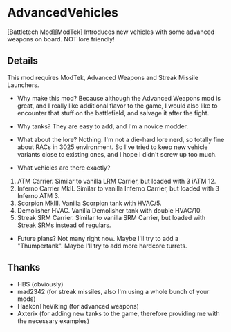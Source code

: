 # AdvancedVehicles

[Battletech Mod][ModTek] Introduces new vehicles with some advanced weapons on board. NOT lore friendly!

## Details
This mod requires ModTek, Advanced Weapons and Streak Missile Launchers.

* Why make this mod?
Because although the Advanced Weapons mod is great, and I really like additional flavor to the game, I would also like to encounter that stuff on the battlefield, and salvage it after the fight.

* Why tanks?
They are easy to add, and I'm a novice modder.

* What about the lore?
Nothing. I'm not a die-hard lore nerd, so totally fine about RACs in 3025 environment. So I've tried to keep new vehicle variants close to existing ones, and I hope I didn't screw up too much.

* What vehicles are there exactly?
1. ATM Carrier. Similar to vanilla LRM Carrier, but loaded with 3 iATM 12.
2. Inferno Carrier MkII. Similar to vanilla Inferno Carrier, but loaded with 3 Inferno ATM 3.
3. Scorpion MkIII. Vanilla Scorpion tank with HVAC/5.
4. Demolisher HVAC. Vanilla Demolisher tank with double HVAC/10.
5. Streak SRM Carrier. Similar to vanilla SRM Carrier, but loaded with Streak SRMs instead of regulars.

* Future plans?
Not many right now. Maybe I'll try to add a "Thumpertank". Maybe I'll try to add more hardcore turrets.

## Thanks
* HBS (obviously)
* mad2342 (for streak missiles, also I'm using a whole bunch of your mods)
* HaakonTheViking (for advanced weapons)
* Axterix (for adding new tanks to the game, therefore providing me with the necessary examples)
